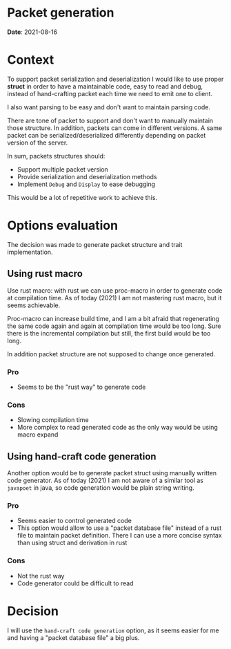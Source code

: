 # Packet generation
**Date**: 2021-08-16

# Context
To support packet serialization and deserialization I would like to use proper **struct** in order to have a maintainable code, easy to read and debug, instead of hand-crafting packet each time we need to emit one to client.

I also want parsing to be easy and don't want to maintain parsing code.

There are tone of packet to support and don't want to manually maintain those structure. 
In addition, packets can come in different versions. A same packet can be serialized/deserialized differently depending on packet version of the server.

In sum, packets structures should:
- Support multiple packet version
- Provide serialization and deserialization methods
- Implement `Debug` and `Display` to ease debugging

This would be a lot of repetitive work to achieve this.

# Options evaluation
The decision was made to generate packet structure and trait implementation.

## Using rust macro
Use rust macro: with rust we can use proc-macro in order to generate code at compilation time. As of today (2021) I am not mastering rust macro, but it seems achievable.

Proc-macro can increase build time, and I am a bit afraid that regenerating the same code again and again at compilation time would be too long. Sure there is the incremental compilation but still, the first build would be too long. 

In addition packet structure are not supposed to change once generated.

### Pro
- Seems to be the "rust way" to generate code

### Cons
- Slowing compilation time
- More complex to read generated code as the only way would be using macro expand

## Using hand-craft code generation
Another option would be to generate packet struct using manually written code generator. As of today (2021) I am not aware of a similar tool as `javapoet` in java, so code generation would be plain string writing.

### Pro
- Seems easier to control generated code
- This option would allow to use a "packet database file" instead of a rust file to maintain packet definition. There I can use a more concise syntax than using struct and derivation in rust

### Cons
- Not the rust way
- Code generator could be difficult to read

# Decision
I will use the `hand-craft code generation` option, as it seems easier for me and having a "packet database file" a big plus.